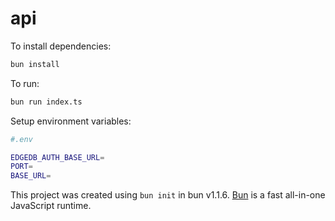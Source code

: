 # api

To install dependencies:

```bash
bun install
```

To run:

```bash
bun run index.ts
```

Setup environment variables:

```bash
#.env

EDGEDB_AUTH_BASE_URL=
PORT=
BASE_URL=
```

This project was created using `bun init` in bun v1.1.6. [Bun](https://bun.sh) is a fast all-in-one JavaScript runtime.
